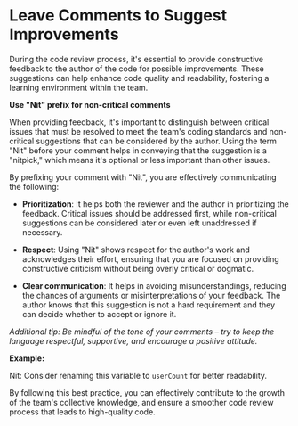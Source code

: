 # Leave Comments to Suggest Improvements

During the code review process, it's essential to provide constructive feedback to the author of the code for possible improvements. These suggestions can help enhance code quality and readability, fostering a learning environment within the team. 

**Use "Nit" prefix for non-critical comments**

When providing feedback, it's important to distinguish between critical issues that must be resolved to meet the team's coding standards and non-critical suggestions that can be considered by the author. Using the term "Nit" before your comment helps in conveying that the suggestion is a "nitpick," which means it's optional or less important than other issues.

By prefixing your comment with "Nit", you are effectively communicating the following:

- **Prioritization**: It helps both the reviewer and the author in prioritizing the feedback. Critical issues should be addressed first, while non-critical suggestions can be considered later or even left unaddressed if necessary.

- **Respect**: Using "Nit" shows respect for the author's work and acknowledges their effort, ensuring that you are focused on providing constructive criticism without being overly critical or dogmatic.

- **Clear communication**: It helps in avoiding misunderstandings, reducing the chances of arguments or misinterpretations of your feedback. The author knows that this suggestion is not a hard requirement and they can decide whether to accept or ignore it.

_Additional tip: Be mindful of the tone of your comments – try to keep the language respectful, supportive, and encourage a positive attitude._

**Example:**

Nit: Consider renaming this variable to `userCount` for better readability.

By following this best practice, you can effectively contribute to the growth of the team's collective knowledge, and ensure a smoother code review process that leads to high-quality code.